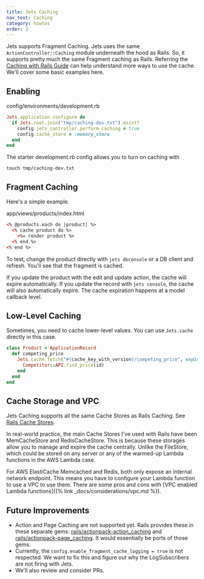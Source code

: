 ```yaml
---
title: Jets Caching
nav_text: Caching
category: howtos
order: 2
---
```


Jets supports Fragment Caching. Jets uses the same `ActionController::Caching` module underneath the hood as Rails. So, it supports pretty much the same Fragment caching as Rails. Referring the [ Caching with Rails Guide](https://guides.rubyonrails.org/caching_with_rails.html#fragment-caching) can help understand more ways to use the cache.  We'll cover some basic examples here.

## Enabling

config/environments/development.rb

```ruby
Jets.application.configure do
  if Jets.root.join("tmp/caching-dev.txt").exist?
    config.jets_controller.perform_caching = true
    config.cache_store = :memory_store
  end
end
```

The starter development.rb config allows you to turn on caching with

    touch tmp/caching-dev.txt

## Fragment Caching

Here's a simple example.

app/views/products/index.html

```html
<% @products.each do |product| %>
  <% cache product do %>
    <%= render product %>
  <% end %>
<% end %>
```

To test, change the product directly with `jets dbconsole` or a DB client and refresh. You'll see that the fragment is cached.

If you update the product with the edit and update action, the cache will expire automatically. If you update the record with `jets console`, the cache will also automatically expire.  The cache expiration happens at a model callback level.

## Low-Level Caching

Sometimes, you need to cache lower-level values. You can use `Jets.cache` directly in this case.

```ruby
class Product < ApplicationRecord
  def competing_price
    Jets.cache.fetch("#{cache_key_with_version}/competing_price", expires_in: 12.hours) do
      Competitor::API.find_price(id)
    end
  end
end
```

## Cache Storage and VPC

Jets Caching supports all the same Cache Stores as Rails Caching. See [Rails Cache Stores](https://guides.rubyonrails.org/caching_with_rails.html#cache-stores).

In real-world practice, the main Cache Stores I've used with Rails have been MemCacheStore and RedisCacheStore. This is because these storages allow you to manage and expire the cache centrally. Unlike the FileStore, which could be stored on any server or any of the warmed-up Lambda functions in the AWS Lambda case.

For AWS ElastiCache Memcached and Redis, both only expose an internal network endpoint. This means you have to configure your Lambda function to use a VPC to use them. There are some pros and cons with [VPC enabled Lambda functions]({% link _docs/considerations/vpc.md %}).

## Future Improvements

* Action and Page Caching are not supported yet. Rails provides these in these separate gems: [rails/actionpack-action_caching](https://github.com/rails/actionpack-action_caching) and [rails/actionpack-page_caching](https://github.com/rails/actionpack-page_caching). It would essentially be ports of those gems.
* Currently, the `config.enable_fragment_cache_logging = true` is not respected. We want to fix this and figure out why the LogSubscribers are not firing with Jets.
* We'll also review and consider PRs.
